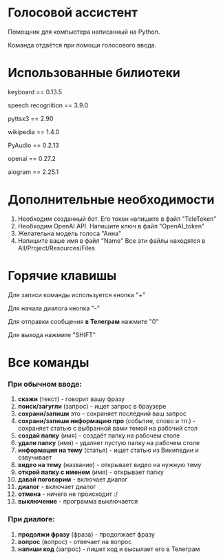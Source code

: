 # Голосовой ассистент

Помощник для компьютера написанный на Python. 

Команда отдаётся при помощи голосового ввода.

# Использованные билиотеки

keyboard == 0.13.5

speech recognition == 3.9.0

pyttsx3 == 2.90

wikipedia == 1.4.0

PyAudio == 0.2.13

openai == 0.27.2

aiogram == 2.25.1

# Дополнительные необходимости

1) Необходим созданный бот. Его токен напишите в файл "TeleToken"
2) Необходим OpenAI API. Напишите ключ в файл "OpenAI_token"
3) Желательна модель голоса "Анна"
4) Напишите ваше имя в файл "Name"
Все эти файлы находятся в All/Project/Resources/Files

# Горячие клавишы
Для записи команды используется кнопка "+"

Для начала диалога кнопка "-"

Для отправки сообщения **в Телеграм** нажмите "0"

Для выхода нажмите "SHIFT"

# Все команды

### При обычном вводе:
1) **скажи** (текст) - говорит вашу фразу
2) **поиск/загугли** (запрос) - ищет запрос в браузере
3) **сохрани/запиши** это - сохраняет последний ваш запрос
4) **сохрани/запиши информацию про** (событие, слово и тп.) - сохраняет статью с выбранной вами темой на рабочий стол
5) **создай папку** (имя) - создаёт папку на рабочем столе
6) **удали папку** (имя) - удаляет пустую папку на рабочем столе
7) **информация на тему** (статья) - ищет статью из Википедии и озвучивает
8) **видео на тему** (название) - открывает видео на нужную тему
9) **открой папку с именем** (имя) - открывает папку
10) **давай поговорим** - включает диалог
11) **диалог** - включает диалог
12) **отмена** - ничего не происходит :/
13) **выключение** - программа выключается

### При диалоге:
1) **продолжи фразу** (фраза) - продолжает фразу
2) **вопрос** (вопрос) - отвечает на вопрос
3) **напиши код** (запрос) - пишет код и высылает его в Телеграм
